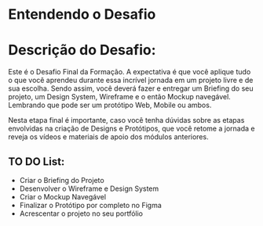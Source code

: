 # Entendendo o Desafio

# Descrição do Desafio: 
Este é o Desafio Final da Formação. A expectativa é que você aplique tudo o que você aprendeu durante essa incrível jornada em um projeto livre e de sua escolha. Sendo assim, você deverá fazer e entregar um Briefing do seu projeto, um Design System, Wireframe e o então Mockup navegável. Lembrando que pode ser um protótipo Web, Mobile ou ambos.

Nesta etapa final é importante, caso você tenha dúvidas sobre as etapas envolvidas na criação de Designs e Protótipos, que você retome a jornada e reveja os vídeos e materiais de apoio dos módulos anteriores.

## TO DO List: 
- Criar o Briefing do Projeto
- Desenvolver o Wireframe e Design System  
- Criar o Mockup Navegável 
- Finalizar o Protótipo por completo no Figma 
- Acrescentar o projeto no seu portfólio
 
